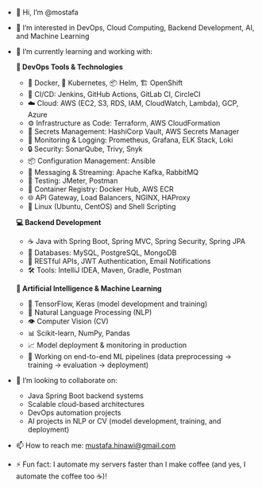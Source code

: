- 👋 Hi, I’m @mostafa  
- 👀 I’m interested in DevOps, Cloud Computing, Backend Development, AI, and Machine Learning  
- 🌱 I’m currently learning and working with:

  **🚀 DevOps Tools & Technologies**  
  - 🐳 Docker, 🐙 Kubernetes, 📦 Helm, 🏗️ OpenShift  
  - 🔁 CI/CD: Jenkins, GitHub Actions, GitLab CI, CircleCI  
  - ☁️ Cloud: AWS (EC2, S3, RDS, IAM, CloudWatch, Lambda), GCP, Azure  
  - ⚙️ Infrastructure as Code: Terraform, AWS CloudFormation  
  - 🔐 Secrets Management: HashiCorp Vault, AWS Secrets Manager  
  - 🔧 Monitoring & Logging: Prometheus, Grafana, ELK Stack, Loki  
  - 🔒 Security: SonarQube, Trivy, Snyk  
  - 📦 Configuration Management: Ansible  
  - 📡 Messaging & Streaming: Apache Kafka, RabbitMQ  
  - 🧪 Testing: JMeter, Postman  
  - 🧰 Container Registry: Docker Hub, AWS ECR  
  - 🌐 API Gateway, Load Balancers, NGINX, HAProxy  
  - 🐧 Linux (Ubuntu, CentOS) and Shell Scripting  

  **💻 Backend Development**  
  - ☕ Java with Spring Boot, Spring MVC, Spring Security, Spring JPA  
  - 🐘 Databases: MySQL, PostgreSQL, MongoDB  
  - 🔌 RESTful APIs, JWT Authentication, Email Notifications  
  - 🛠️ Tools: IntelliJ IDEA, Maven, Gradle, Postman  

  **🤖 Artificial Intelligence & Machine Learning**  
  - 🧠 TensorFlow, Keras (model development and training)  
  - 💬 Natural Language Processing (NLP)  
  - 👁️ Computer Vision (CV)  
  - 📊 Scikit-learn, NumPy, Pandas  
  - 📈 Model deployment & monitoring in production  
  - 🔬 Working on end-to-end ML pipelines (data preprocessing → training → evaluation → deployment)

- 💞️ I’m looking to collaborate on:  
  - Java Spring Boot backend systems  
  - Scalable cloud-based architectures  
  - DevOps automation projects  
  - AI projects in NLP or CV (model development, training, and deployment)

- 📫 How to reach me: mustafa.hinawi@gmail.com  
- ⚡ Fun fact: I automate my servers faster than I make coffee (and yes, I automate the coffee too ☕)!

